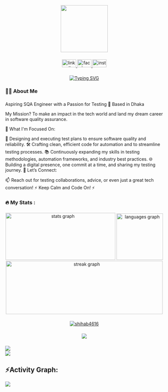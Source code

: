 <div align="center">
  <img height="150" src="https://user-images.githubusercontent.com/74038190/213910845-af37a709-8995-40d6-be59-724526e3c3d7.gif"  />
</div>

###

<div align="center">
  <a href="https://www.linkedin.com/in/shihab-ahmed-648369240/" target="_blank">
    <img src="https://raw.githubusercontent.com/maurodesouza/profile-readme-generator/master/src/assets/icons/social/linkedin/default.svg" width="45" height="25" alt="linkedin logo"  />
  </a>
  <a href="https://www.facebook.com/shihab4616?mibextid=ZbWKwL" target="_blank">
    <img src="https://raw.githubusercontent.com/maurodesouza/profile-readme-generator/master/src/assets/icons/social/facebook/default.svg" width="45" height="25" alt="facebook logo"  />
  </a>
  <a href=" https://www.instagram.com/shihabahmed4616?igsh=YzljYTk1ODg3Zg==" target="_blank">
    <img src="https://raw.githubusercontent.com/maurodesouza/profile-readme-generator/master/src/assets/icons/social/instagram/default.svg" width="45" height="25" alt="instagram logo"  />
  </a>
</div>

###

<p align="center">
  <a href="https://git.io/typing-svg"><img src="https://readme-typing-svg.demolab.com?font=Arial&weight=200&size=21&pause=1000&color=F4F75E&center=true&vCenter=true&random=false&width=435&lines=+++++++++++Hey+there++%F0%9F%91%8B++I'm+Abdulla+%F0%9F%A5%B7;++++%F0%9F%91%A8%E2%80%8D%F0%9F%92%BB+Software+Engineer+in+the+Making+;+++++++++++++++++%F0%9F%92%A1+Code+Enthusiast+%F0%9F%92%BB%E2%8C%A8%EF%B8%8F%E2%9D%95" alt="Typing SVG" /></a>
</p>



###

<h3 align="left">👩‍💻  About Me</h3>

###

Aspiring SQA Engineer with a Passion for Testing
📍 Based in Dhaka

My Mission? To make an impact in the tech world and land my dream career in software quality assurance.

🚀 What I'm Focused On:

🌟 Designing and executing test plans to ensure software quality and reliability.
🛠 Crafting clean, efficient code for automation and to streamline testing processes.
📚 Continuously expanding my skills in testing methodologies, automation frameworks, and industry best practices.
🌐 Building a digital presence, one commit at a time, and sharing my testing journey.
💬 Let’s Connect:

📫 Reach out for testing collaborations, advice, or even just a great tech conversation!
⚡ Keep Calm and Code On! ⚡

###



<h3 align="left">🔥   My Stats :</h3>

###



<div align="center">
  <img src="https://github-readme-stats.vercel.app/api?username=shihab4616&hide_title=false&hide_rank=false&show_icons=true&include_all_commits=true&count_private=true&disable_animations=false&theme=dracula&locale=en&hide_border=true&order=1" height="150" width="350"alt="stats graph"  />
  <img src="https://github-readme-stats.vercel.app/api/top-langs?username=Abdulla73&locale=en&hide_title=false&layout=compact&card_width=300&langs_count=5&theme=dracula&hide_border=true&order=2" height="148" alt="languages graph"  />
  <img src="https://streak-stats.demolab.com?user=shihab4616&locale=en&mode=daily&theme=darcula&hide_border=true&border_radius=6&order=3" height="170" width="500" alt="streak graph"  />
</div>

###


  <p align="center"> <a href="https://github.com/ryo-ma/github-profile-trophy"><img src="https://github-profile-trophy.vercel.app/?username=shihab4616&theme=monokai" alt="shihab4616" /></a> </p>


###

<div align="center">
  <img src="https://profile-counter.glitch.me/Abdulla73/count.svg?"  />
</div>

###
<div> <a href="https://github.com/Abdulla73" target="_blank"><img src="https://img.shields.io/badge/GitHub-100000?style=for-the-badge&logo=github&logoColor=white" target="_blank"></a>
</div><img src="https://user-images.githubusercontent.com/73097560/115834477-dbab4500-a447-11eb-908a-139a6edaec5c.gif"><h2 align="left">⚡Activity Graph:</h2>
<img align="center" src="https://github-readme-activity-graph.vercel.app/graph?username=Abdulla73&theme=monokai"/>
